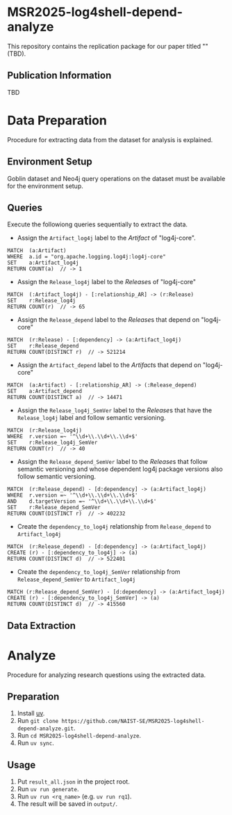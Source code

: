 # MSR2025-log4shell-depend-analyze

This repository contains the replication package for our paper titled "" (TBD).

## Publication Information

TBD

# Data Preparation

Procedure for extracting data from the dataset for analysis is explained.

## Environment Setup

Goblin dataset and Neo4j query operations on the dataset must be available for the environment setup.

## Queries

Execute the followiong queries sequentially to extract the data.

* Assign the `Artifact_log4j` label to the *Artifact* of "log4j-core".

```
MATCH  (a:Artifact)
WHERE  a.id = "org.apache.logging.log4j:log4j-core"
SET    a:Artifact_log4j
RETURN COUNT(a)  // -> 1
```

* Assign the `Release_log4j` label to the *Release*s of "log4j-core"

```
MATCH  (:Artifact_log4j) - [:relationship_AR] -> (r:Release)
SET    r:Release_log4j
RETURN COUNT(r)  // -> 65
```

* Assign the `Release_depend` label to the *Release*s that depend on "log4j-core"

```
MATCH  (r:Release) - [:dependency] -> (a:Artifact_log4j)
SET    r:Release_depend
RETURN COUNT(DISTINCT r)  // -> 521214
```

* Assign the `Artifact_depend` label to the *Artifact*s that depend on "log4j-core"

```
MATCH  (a:Artifact) - [:relationship_AR] -> (:Release_depend)
SET    a:Artifact_depend 
RETURN COUNT(DISTINCT a)  // -> 14471
```

* Assign the `Release_log4j_SemVer` label to the *Release*s that have the `Release_log4j` label and follow semantic versioning.

```
MATCH  (r:Release_log4j)
WHERE  r.version =~ '^\\d+\\.\\d+\\.\\d+$'
SET    r:Release_log4j_SemVer
RETURN COUNT(r)  // -> 40
```

* Assign the `Release_depend_SemVer` label to the *Release*s that follow semantic versioning and whose dependent log4j package versions also follow semantic versioning.

```
MATCH  (r:Release_depend) - [d:dependency] -> (a:Artifact_log4j)
WHERE  r.version =~ '^\\d+\\.\\d+\\.\\d+$'
AND    d.targetVersion =~ '^\\d+\\.\\d+\\.\\d+$'
SET    r:Release_depend_SemVer
RETURN COUNT(DISTINCT r)  // -> 402232
```

* Create the `dependency_to_log4j` relationship from `Release_depend` to `Artifact_log4j`

```
MATCH  (r:Release_depend) - [d:dependency] -> (a:Artifact_log4j)
CREATE (r) - [:dependency_to_log4j] -> (a)
RETURN COUNT(DISTINCT d)  // -> 522401
```

* Create the `dependency_to_log4j_SemVer` relationship from `Release_depend_SemVer` to `Artifact_log4j`

```
MATCH (r:Release_depend_SemVer) - [d:dependency] -> (a:Artifact_log4j)
CREATE (r) - [:dependency_to_log4j_SemVer] -> (a)
RETURN COUNT(DISTINCT d)  // -> 415560
```
  
## Data Extraction

# Analyze

Procedure for analyzing research questions using the extracted data.

## Preparation

1. Install [uv](https://docs.astral.sh/uv/getting-started/installation/).
1. Run `git clone https://github.com/NAIST-SE/MSR2025-log4shell-depend-analyze.git`.
1. Run `cd MSR2025-log4shell-depend-analyze`.
1. Run `uv sync`.

## Usage

1. Put `result_all.json` in the project root.
1. Run `uv run generate`.
1. Run `uv run <rq_name>` (e.g. `uv run rq1`).
1. The result will be saved in `output/`.
